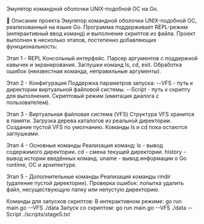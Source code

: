 Эмулятор командной оболочки UNIX-подобной ОС на Go.

📌 Описание проекта
Эмулятор командной оболочки UNIX-подобной ОС, реализованный на языке Go.
Программа поддерживает REPL-режим (интерактивный ввод команд) и выполнение скриптов из файла.
Проект выполнен в несколько этапов, постепенно добавляющих функциональность:

Этап 1 - REPL
   Консольный интерфейс.
   Парсер аргументов с поддержкой кавычек и экранирования.
   Заглушки команд ls, cd, exit.
   Обработка ошибок (неизвестная команда, неправильные аргументы).

Этап 2 - Конфигурация
   Поддержка параметров запуска:
   --VFS <path> - путь к директории виртуальной файловой системы.
   --Script <path> - путь к скрипту для выполнения.
   Скриптовый режим (имитация диалога с пользователем).

Этап 3 - Виртуальная файловая система (VFS)
   Структура VFS хранится в памяти.
   Загрузка дерева каталогов из реальной директории.
   Создание пустой VFS по умолчанию.
   Команды ls и cd пока остаются заглушками.

Этап 4 - Основные команды
   Реализация команд:
      ls - вывод содержимого директории.
      cd - смена текущей директории.
      history - вывод истории введённых команд.
      uname - вывод информации о Go runtime, ОС и архитектуре.

Этап 5 - Дополнительные команды
   Реализация команды rmdir (удаление пустой директории).
   Проверка ошибок: попытка удалить файл, несуществующую папку или непустую директорию.

Команды для запусков скриптов: 
   В интерактивном режиме: go run main.go --VFS ./data
   Запуск со скриптом: go run main.go --VFS ./data --Script ./scripts/stage5.txt